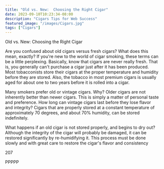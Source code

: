 ```yaml
---
title: "Old vs. New:  Choosing the Right Cigar"
date: 2023-09-10T10:23:34-08:00
description: "Cigars Tips for Web Success"
featured_image: "/images/Cigars.jpg"
tags: ["Cigars"]
---
```


Old vs. New:  Choosing the Right Cigar

Are you confused about old cigars versus fresh cigars?  What does this mean, exactly?  If you're new to the world of cigar smoking, these terms can be a little perplexing.  Basically, know that cigars are never really fresh.  That is, you generally can't purchase a cigar just after it has been produced.  Most tobacconists store their cigars at the proper temperature and humidity before they are stored.  Also, the tobacco in most premium cigars is usually aged for about one to two years before it is rolled into a cigar.  

Many smokers prefer old or vintage cigars.  Why?  Older cigars are not inherently better than newer cigars.  This is simply a matter of personal taste and preference.  How long can vintage cigars last before they lose flavor and integrity?  Cigars that are properly stored at a constant temperature of approximately 70 degrees, and about 70% humidity, can be stored indefinitely.  

What happens if an old cigar is not stored properly, and begins to dry out?  Although the integrity of the cigar will probably be damaged, it can be restored significantly by re-humidifying it.  This process must be done slowly and with great care to restore the cigar's flavor and consistency

207	

PPPPP

